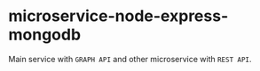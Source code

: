 # microservice-node-express-mongodb

Main service with `GRAPH API` and other microservice with `REST API`.
